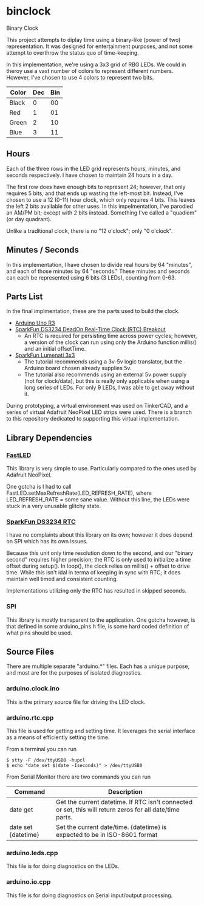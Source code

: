 # binclock
Binary Clock

This project attempts to diplay time using a binary-like (power of two) representation.  It was designed for entertainment purposes, and not some attempt to overthrow the status quo of time-keeping.

In this implementation, we're using a 3x3 grid of RBG LEDs.  We could in theroy use a vast number of colors to represent different numbers.  However, I've chosen to use 4 colors to represent two bits.

| Color | Dec | Bin |
| ----- | --- | --- |
| Black |  0  |  00 |
| Red   |  1  |  01 |
| Green |  2  |  10 |
| Blue  |  3  |  11 |


## Hours ##
Each of the three rows in the LED grid represents hours, minutes, and seconds respectively.  I have chosen to maintain 24 hours in a day.

The first row does have enough bits to represent 24; however, that only requires 5 bits, and that ends up wasting the left-most bit.  Instead, I've chosen to use a 12 (0-11) hour clock, which only requires 4 bits.  This leaves the left 2 bits available for other uses.  In this impelmentation, I've parodied an AM/PM bit; except with 2 bits instead.  Something I've called a "quadiem" (or day quadrant).

Unlike a traditional clock, there is no "12 o'clock"; only "0 o'clock".

## Minutes / Seconds ##
In this implementation, I have chosen to divide real hours by 64 "minutes", and each of those minutes by 64 "seconds."  These minutes and seconds can each be represented using 6 bits (3 LEDs), counting from 0-63.

## Parts List ##
In the final implmentation, these are the parts used to build the clock.
* [Arduino Uno R3](https://www.sparkfun.com/products/13975)
* [SparkFun DS3234 DeadOn Real-Time Clock (RTC) Breakout](https://learn.sparkfun.com/tutorials/deadon-rtc-breakout-hookup-guide)
  * An RTC is required for persisting time across power cycles; however, a version of the clock can run using only the Arduino function millis() and an initial offsetTime.
* [SparkFun Lumenati 3x3](https://learn.sparkfun.com/tutorials/lumenati-hookup-guide)
  * The tutorial recommends using a 3v-5v logic translator, but the Arduino board chosen already supplies 5v.
  * The tutorial also recommends using an external 5v power supply (not for clock/data), but this is really only applicable when using a long series of LEDs.  For only 9 LEDs, I was able to get away without it.

During prototyping, a virtual environment was used on TinkerCAD, and a series of virtual Adafruit NeoPixel LED strips were used.  There is a branch to this repository dedicated to supporting this virtual implementation.

## Library Dependencies ##

### [FastLED](https://github.com/FastLED/FastLED) ###
This library is very simple to use.  Particularly compared to the ones used by Adafruit NeoPixel.

One gotcha is I had to call FastLED.setMaxRefreshRate(LED_REFRESH_RATE), where LED_REFRESH_RATE = some sane value.  Without this line, the LEDs were stuck in a very unusable glitchy state.

### [SparkFun DS3234 RTC](https://github.com/sparkfun/SparkFun_DS3234_RTC_Arduino_Library) ###
I have no complaints about this library on its own; however it does depend on SPI which has its own issues.

Because this unit only time resolution down to the second, and our "binary second" requires higher precision; the RTC is only used to initialize a time offset during setup().  In loop(), the clock relies on millis() + offset to drive time.  While this isn't idal in terma of keeping in sync with RTC; it does maintain well timed and consistent counting.

Implementations utilizing only the RTC has resulted in skipped seconds.

### SPI ###
This library is mostly transparent to the application.  One gotcha however, is that defined in some arduino_pins.h file, is some hard coded definition of what pins should be used.

## Source Files ##  
There are multiple separate "arduino.\*" files.  Each has a unique purpose, and most are for the purposes of isolated diagnostics.

### arduino.clock.ino ###
This is the primary source file for driving the LED clock.

### arduino.rtc.cpp ###
This file is used for getting and setting time.  It leverages the serial interface as a means of efficiently setting the time.

From a terminal you can run
```
$ stty -F /dev/ttyUSB0 -hupcl
$ echo "date set $(date -Iseconds)" > /dev/ttyUSB0
```

From Serial Monitor there are two commands you can run

| Command             | Description |
| ------------------- | ----------- |
| date get            | Get the current datetime.  If RTC isn't connected or set, this will return zeros for all date/time parts. |
| date set {datetime} | Set the current date/time.  {datetime} is expected to be in ISO-8601 format |

### arduino.leds.cpp ###
This file is for doing diagnostics on the LEDs.

### arduino.io.cpp ###
This file is for doing diagnostics on Serial input/output processing.
